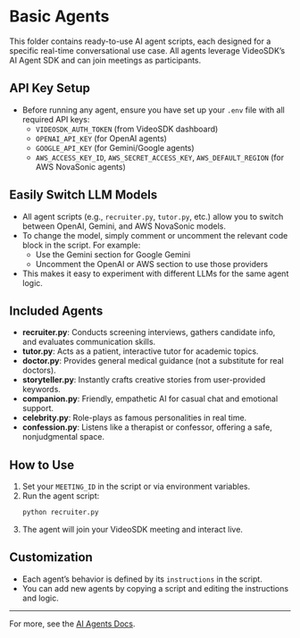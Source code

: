 # Basic Agents

This folder contains ready-to-use AI agent scripts, each designed for a specific real-time conversational use case. All agents leverage VideoSDK’s AI Agent SDK and can join meetings as participants.

## API Key Setup
- Before running any agent, ensure you have set up your `.env` file with all required API keys:
  - `VIDEOSDK_AUTH_TOKEN` (from VideoSDK dashboard)
  - `OPENAI_API_KEY` (for OpenAI agents)
  - `GOOGLE_API_KEY` (for Gemini/Google agents)
  - `AWS_ACCESS_KEY_ID`, `AWS_SECRET_ACCESS_KEY`, `AWS_DEFAULT_REGION` (for AWS NovaSonic agents)

## Easily Switch LLM Models
- All agent scripts (e.g., `recruiter.py`, `tutor.py`, etc.) allow you to switch between OpenAI, Gemini, and AWS NovaSonic models.
- To change the model, simply comment or uncomment the relevant code block in the script. For example:
  - Use the Gemini section for Google Gemini
  - Uncomment the OpenAI or AWS section to use those providers
- This makes it easy to experiment with different LLMs for the same agent logic.

## Included Agents
- **recruiter.py**: Conducts screening interviews, gathers candidate info, and evaluates communication skills.
- **tutor.py**: Acts as a patient, interactive tutor for academic topics.
- **doctor.py**: Provides general medical guidance (not a substitute for real doctors).
- **storyteller.py**: Instantly crafts creative stories from user-provided keywords.
- **companion.py**: Friendly, empathetic AI for casual chat and emotional support.
- **celebrity.py**: Role-plays as famous personalities in real time.
- **confession.py**: Listens like a therapist or confessor, offering a safe, nonjudgmental space.

## How to Use
1. Set your `MEETING_ID` in the script or via environment variables.
2. Run the agent script:
   ```sh
   python recruiter.py
   ```
3. The agent will join your VideoSDK meeting and interact live.

## Customization
- Each agent’s behavior is defined by its `instructions` in the script.
- You can add new agents by copying a script and editing the instructions and logic.

---

For more, see the [AI Agents Docs](https://docs.videosdk.live/ai_agents/introduction).
